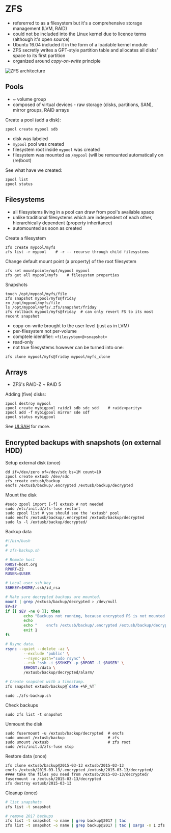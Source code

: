 # ZFS

* refererred to as a filesystem but it's a comprehensive storage management (LVM, RAID)
* could not be included into the Linux kernel due to licence terms (although it's open source)
* Ubuntu 16.04 included it in the form of a loadable kernel module
* ZFS secretly writes a GPT-style partition table and allocates all disks' space to its first partition
* organized around *copy-on-write* principle

![ZFS architecture](https://www.safaribooksonline.com/library/view/unix-and-linux/9780134278308/image/ZFSArchitecture.png)

## Pools

* ~ volume group
* composed of virtual devices - raw storage (disks, partitions, SAN), mirror groups, RAID arrays

Create a pool (add a disk):

```
zpool create mypool sdb
```

* disk was labeled
* `mypool` pool was created
* filesystem root inside `mypool` was created
* filesystem was mounted as `/mypool` (will be remounted automatically on (re)boot)

See what have we created:

```
zpool list
zpool status
```

## Filesystems

* all filesystems living in a pool can draw from pool's available space
* unlike traditional filesystems which are independent of each other, hierarchically dependent (property inheritance)
* automounted as soon as created

Create a filesystem

```
zfs create mypool/myfs
zfs list -r mypool    # -r -- recurse through child filesystems
```

Change default mount point (a property) of the root filesystem

    zfs set mountpoint=/opt/mypool mypool
    zfs get all mypool/myfs    # filesystem properties

Snapshots

```
touch /opt/mypool/myfs/file
zfs snapshot mypool/myfs@friday
rm /opt/mypool/myfs/file
ls /opt/mypool/myfs/.zfs/snapshot/friday
zfs rollback mypool/myfs@friday  # can only revert FS to its most recent snapshot
```

* copy-on-write brought to the user level (just as in LVM)
* per-filesystem not per-volume
* comptele identifier: `<filesystem>@<snapshot>`
* read-only
* not true filesystems however can be turned into one:

```
zfs clone mypool/myfs@friday mypool/myfs_clone
```

## Arrays

* ZFS's RAID-Z ~ RAID 5

Adding (five) disks:

```
zpool destroy mypool
zpool create mybigpool raidz1 sdb sdc sdd    # raidz<parity>
zpool add -f mybigpool mirror sde sdf
zpool status mybigpool
```

See [ULSAH](https://www.safaribooksonline.com/library/view/unix-and-linux/9780134278308/Storage.xhtml) for more.

## Encrypted backups with snapshots (on external HDD)

Setup external disk (once)

```
dd if=/dev/zero of=/dev/sdc bs=1M count=10
zpool create extusb /dev/sdc
zfs create extusb/backup
encfs /extusb/backup/.encrypted /extusb/backup/decrypted
```

Mount the disk

```
#sudo zpool import [-f] extusb # not needed
sudo /etc/init.d/zfs-fuse restart
sudo zpool list # you should see the 'extusb' pool
sudo encfs /extusb/backup/.encrypted /extusb/backup/decrypted
sudo ls -l /extusb/backup/decrypted/
```

Backup data

```bash
#!/bin/bash
#
# zfs-backup.sh

# Remote host
RHOST=host.org
RPORT=22
RUSER=$USER

# Local user ssh key
SSHKEY=$HOME/.ssh/id_rsa

# Make sure decrypted backups are mounted.
mount | grep /extusb/backup/decrypted > /dev/null
EV=$?
if [[ $EV -ne 0 ]]; then
        echo "Backups not running, because encrypted FS is not mounted. Run:"
        echo
        echo "    encfs /extusb/backup/.encrypted /extusb/backup/decrypted"
        exit 1
fi

# Rsync data.
rsync --quiet --delete -az \
        --exclude 'public' \
		--rsync-path="sudo rsync" \
		--rsh "ssh -i $SSHKEY -p $RPORT -l $RUSER" \
        $RHOST:/data \
        /extusb/backup/decrypted/alarm/

# Create snapshot with a timestamp.
zfs snapshot extusb/backup@`date +%F_%T`
```

```
sudo ./zfs-backup.sh
```

Check backups

```
sudo zfs list -t snapshot
```

Unmount the disk

```
sudo fusermount -u /extusb/backup/decrypted  # encfs
sudo umount /extusb/backup                   # zfs
sudo umount /extusb                          # zfs root
sudo /etc/init.d/zfs-fuse stop
```

Restore data (once)

```
zfs clone extusb/backup@2015-03-13 extusb/2015-03-13
encfs /extusb/2015-03-13/.encrypted /extusb/2015-03-13/decrypted/
#### take the files you need from /extusb/2015-03-13/decrypted/
fusermount -u /extusb/2015-03-13/decrypted
zfs destroy extusb/2015-03-13
```

Cleanup (once)

```bash
# list snapshots
zfs list -t snapshot

# remove 2017 backups
zfs list -t snapshot -o name | grep backup@2017 | tac                                # check
zfs list -t snapshot -o name | grep backup@2017 | tac | xargs -n 1 zfs destroy -r    # remove      
```
